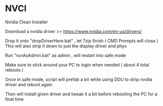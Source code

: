 # NVCI
Nvidia Clean Installer

Download a nvidia driver >> https://www.nvidia.com/en-us/drivers/

Drop it onto "dropDriverHere.bat" , let 7zip finish ( CMD Prompts will close )
This will also strip it down to just the display driver and phyx

Run "runAsAdmin.bat" as admin , will restart into safe mode

Make sure to stick around your PC to login when needed ( about 4 total reboots )

Once in safe mode, script will prefab a bit while using DDU to strip nvidia driver and reboot again

Then will install given driver and tweak it a bit before rebooting the PC for a final time
